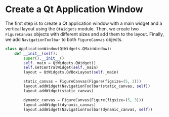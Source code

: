 # Create a Qt Application Window

The first step is to create a Qt application window with a main widget and a vertical layout using the `QtWidgets` module. Then, we create two `FigureCanvas` objects with different sizes and add them to the layout. Finally, we add `NavigationToolbar` to both `FigureCanvas` objects.

```python
class ApplicationWindow(QtWidgets.QMainWindow):
    def __init__(self):
        super().__init__()
        self._main = QtWidgets.QWidget()
        self.setCentralWidget(self._main)
        layout = QtWidgets.QVBoxLayout(self._main)

        static_canvas = FigureCanvas(Figure(figsize=(5, 3)))
        layout.addWidget(NavigationToolbar(static_canvas, self))
        layout.addWidget(static_canvas)

        dynamic_canvas = FigureCanvas(Figure(figsize=(5, 3)))
        layout.addWidget(dynamic_canvas)
        layout.addWidget(NavigationToolbar(dynamic_canvas, self))
```
